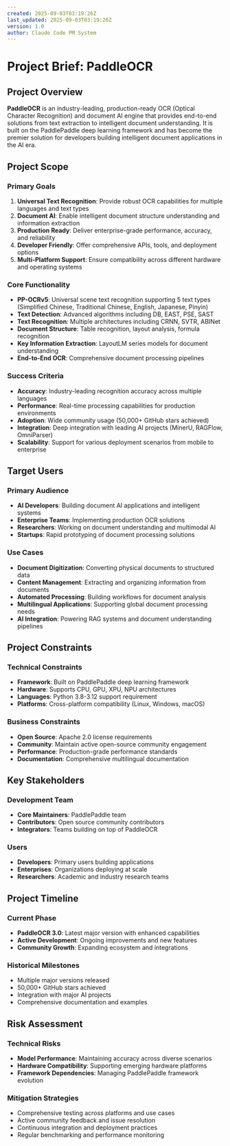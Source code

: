 ```yaml
---
created: 2025-09-03T03:19:26Z
last_updated: 2025-09-03T03:19:26Z
version: 1.0
author: Claude Code PM System
---
```


# Project Brief: PaddleOCR

## Project Overview

**PaddleOCR** is an industry-leading, production-ready OCR (Optical Character Recognition) and document AI engine that provides end-to-end solutions from text extraction to intelligent document understanding. It is built on the PaddlePaddle deep learning framework and has become the premier solution for developers building intelligent document applications in the AI era.

## Project Scope

### Primary Goals
1. **Universal Text Recognition**: Provide robust OCR capabilities for multiple languages and text types
2. **Document AI**: Enable intelligent document structure understanding and information extraction
3. **Production Ready**: Deliver enterprise-grade performance, accuracy, and reliability
4. **Developer Friendly**: Offer comprehensive APIs, tools, and deployment options
5. **Multi-Platform Support**: Ensure compatibility across different hardware and operating systems

### Core Functionality
- **PP-OCRv5**: Universal scene text recognition supporting 5 text types (Simplified Chinese, Traditional Chinese, English, Japanese, Pinyin)
- **Text Detection**: Advanced algorithms including DB, EAST, PSE, SAST
- **Text Recognition**: Multiple architectures including CRNN, SVTR, ABINet
- **Document Structure**: Table recognition, layout analysis, formula recognition
- **Key Information Extraction**: LayoutLM series models for document understanding
- **End-to-End OCR**: Comprehensive document processing pipelines

### Success Criteria
- **Accuracy**: Industry-leading recognition accuracy across multiple languages
- **Performance**: Real-time processing capabilities for production environments  
- **Adoption**: Wide community usage (50,000+ GitHub stars achieved)
- **Integration**: Deep integration with leading AI projects (MinerU, RAGFlow, OmniParser)
- **Scalability**: Support for various deployment scenarios from mobile to enterprise

## Target Users

### Primary Audience
- **AI Developers**: Building document AI applications and intelligent systems
- **Enterprise Teams**: Implementing production OCR solutions
- **Researchers**: Working on document understanding and multimodal AI
- **Startups**: Rapid prototyping of document processing solutions

### Use Cases
- **Document Digitization**: Converting physical documents to structured data
- **Content Management**: Extracting and organizing information from documents
- **Automated Processing**: Building workflows for document analysis
- **Multilingual Applications**: Supporting global document processing needs
- **AI Integration**: Powering RAG systems and document understanding pipelines

## Project Constraints

### Technical Constraints
- **Framework**: Built on PaddlePaddle deep learning framework
- **Hardware**: Supports CPU, GPU, XPU, NPU architectures
- **Languages**: Python 3.8-3.12 support requirement
- **Platforms**: Cross-platform compatibility (Linux, Windows, macOS)

### Business Constraints
- **Open Source**: Apache 2.0 license requirements
- **Community**: Maintain active open-source community engagement
- **Performance**: Production-grade performance standards
- **Documentation**: Comprehensive multilingual documentation

## Key Stakeholders

### Development Team
- **Core Maintainers**: PaddlePaddle team
- **Contributors**: Open source community contributors
- **Integrators**: Teams building on top of PaddleOCR

### Users
- **Developers**: Primary users building applications
- **Enterprises**: Organizations deploying at scale
- **Researchers**: Academic and industry research teams

## Project Timeline

### Current Phase
- **PaddleOCR 3.0**: Latest major version with enhanced capabilities
- **Active Development**: Ongoing improvements and new features
- **Community Growth**: Expanding ecosystem and integrations

### Historical Milestones
- Multiple major versions released
- 50,000+ GitHub stars achieved
- Integration with major AI projects
- Comprehensive documentation and examples

## Risk Assessment

### Technical Risks
- **Model Performance**: Maintaining accuracy across diverse scenarios
- **Hardware Compatibility**: Supporting emerging hardware platforms
- **Framework Dependencies**: Managing PaddlePaddle framework evolution

### Mitigation Strategies
- Comprehensive testing across platforms and use cases
- Active community feedback and issue resolution
- Continuous integration and deployment practices
- Regular benchmarking and performance monitoring